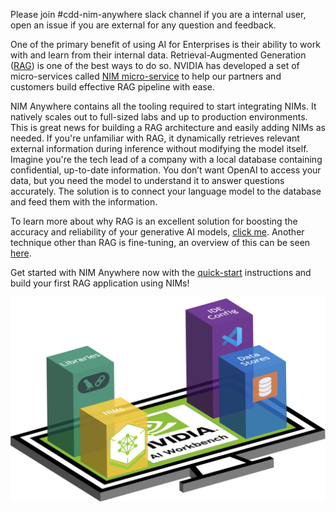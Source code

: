 Please join #cdd-nim-anywhere slack channel if you are a internal user, open an issue if you are external for any question and feedback.

One of the primary benefit of using AI for Enterprises is their ability to work with and learn from their internal data. Retrieval-Augmented Generation ([RAG](https://blogs.nvidia.com/blog/what-is-retrieval-augmented-generation/)) is one of the best ways to do so. NVIDIA has developed a set of micro-services called [NIM micro-service](https://docs.nvidia.com/nim/large-language-models/latest/introduction.html) to help our partners and customers build effective RAG pipeline with ease. 

NIM Anywhere contains all the tooling required to start integrating NIMs. It natively scales out to full-sized labs and up to production environments. This is great news for building a RAG architecture and easily adding NIMs as needed. If you're unfamiliar with RAG, it dynamically retrieves relevant
external information during inference without modifying the model
itself. Imagine you're the tech lead of a company with a local database containing confidential, up-to-date information. You don’t want OpenAI to access your data, but you need the model to understand it to answer questions accurately. The solution is to connect your language model to the database and feed them with the information. 

To learn more about why RAG is an excellent solution for boosting the accuracy and reliability of your generative AI models, [click me](https://developer.nvidia.com/blog/enhancing-rag-applications-with-nvidia-nim/). Another technique other than RAG is fine-tuning, an overview of this can be seen [here](https://www.ibm.com/topics/fine-tuning).

Get started with NIM Anywhere now with the [quick-start](#quick-start) instructions and build your first RAG application using NIMs!

![NIM Anywhere Screenshot](_static/nim-anywhere.png)
